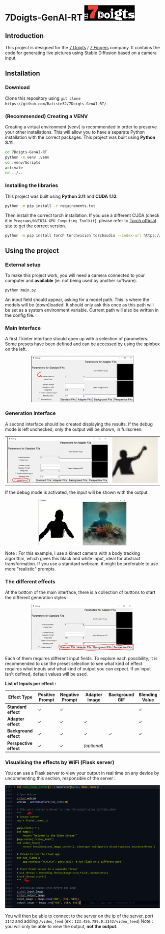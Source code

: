 ﻿# 7Doigts-GenAI-RT <img src="/assets/Lab7_BlancRouge.png" alt="Logo for the 7 Fingers" height="50" />


## Introduction

This project is designed for the [7 Doigts](https://7doigts.com/) / [7 Fingers](https://7fingers.com/) company.
It contains the code for generating live pictures using Stable Diffusion based on a camera input.

## Installation

### Download

Clone this repository using `git clone https://github.com/Batiste32/7Doigts-GenAI-RT/`.

### (Recommended) Creating a VENV

Creating a virtual environment (venv) is recommended in order to preserve your other installations.
This will allow you to have a separate Python installation with the correct packages.
This project was built using **Python 3.11**.

```bash
cd 7Doigts-GenAI-RT
python -m venv .venv
cd .venv/Scripts
activate
cd ../..
```

### Installing the libraries

This project was built using **Python 3.11** and **CUDA 1.12**.

```bash
python -m pip install -r requirements.txt
```

Then install the correct torch installation. If you use a different CUDA (check it in `Programs/NVIDIA GPU Computing Toolkit`), please refer to [Torch official site](https://pytorch.org/get-started/locally/) to get the correct version.

```bash
python -m pip install torch torchvision torchaudio --index-url https://download.pytorch.org/whl/cu121
```

## Using the project

### External setup

To make this project work, you will need a camera connected to your computer and **available**
(ie. not being used by another software).

```bash
python main.py
```

An input field should appear, asking for a model path. This is where the models will be (down)loaded. It should only ask this once as this path will be set as a system environment variable. Current path will also be written in the config file.

### Main Interface

A first Tkinter interface should open up with a selection of parameters.
Some presets have been defined and can be accessed by using the spinbox on the left.

<p align="center">
    <img src="/assets/screen-preset.PNG" alt="Location of the preset selection button" height="150"/>
</p>

### Generation Interface

A second interface should be created displaying the results.
If the debug mode is left unchecked, only the output will be shown, in fullscreen.

<table align="center">
<tr>
<td><img src="./assets/screen-debug.PNG" alt="Location of the debug checkbox" height="150"/></td>
<td><img src="./assets/screen-preview.PNG" alt="Preview of the output" height="150"/></td>
</tr>
</table>

If the debug mode is activated, the input will be shown with the output.

<p align="center">
    <img src="/assets/screen-preview-debug.PNG" alt="Preview in debug mode" height="150"/>
</p>

Note : For this example, I use a kinect camera with a body tracking algorithm, which gives this black and white input, ideal for abstract transformation. If you use a standard webcam, it might be preferable to use more "realistic" prompts.

### The different effects

At the bottom of the main interface, there is a collection of buttons to start the different generation styles :

<p align="center">
    <img src="/assets/screen-effects.PNG" alt="Preview in debug mode" height="150"/>
</p>

Each of them requires different input fields. To explore each possibility, it is recommended to use the preset selection to see what kind of effect requires what inputs and what kind of output you can expect. If an input isn't defined, default values will be used.

**List of Inputs per effect :**

| Effect Type       | Positive Prompt | Negative Prompt           | Adapter Image        | Background GIF        | Blending Value |
|-------------------|------------------|---------------------------|-----------------------|-----------------------|-----------------|
| **Standard effect**    | ✓                | ✓                         |                       |                       | ✓               |
| **Adapter effect**     | ✓                | ✓                         | ✓                     |                       | ✓               |
| **Background effect**  | ✓                | ✓                         | ✓                     | ✓                     | ✓               |
| **Perspective effect** | ✓                | ✓                         | _(optional)_          |                       |                 |

### Visualising the effects by WiFi (Flask server)

You can use a Flask server to view your output in real time on any device by uncommenting this section, responsible of the server :

<p align="center">
    <img src="/assets/screen-flask.PNG" alt="Preview in debug mode" height="400"/>
</p>

You will then be able to connect to the server on the ip of the server, port `3142` and adding `/video_feed`
(ex : `123.456.789.0:3142/video_feed`)
Note : you will only be able to view the output, **not the output**.